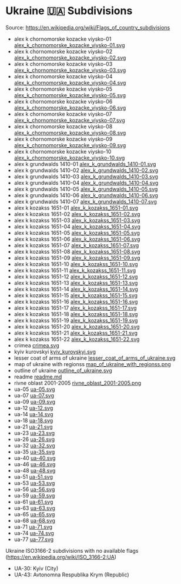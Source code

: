 # Ukraine 🇺🇦 Subdivisions

Source: https://en.wikipedia.org/wiki/Flags_of_country_subdivisions

* alex k chornomorske kozacke viysko-01 [alex_k_chornomorske_kozacke_viysko-01.svg](https://github.com/amckenna41/iso3166-flag-icons/blob/main/iso3166-2-icons/UA/alex_k_chornomorske_kozacke_viysko-01.svg)
* alex k chornomorske kozacke viysko-02 [alex_k_chornomorske_kozacke_viysko-02.svg](https://github.com/amckenna41/iso3166-flag-icons/blob/main/iso3166-2-icons/UA/alex_k_chornomorske_kozacke_viysko-02.svg)
* alex k chornomorske kozacke viysko-03 [alex_k_chornomorske_kozacke_viysko-03.svg](https://github.com/amckenna41/iso3166-flag-icons/blob/main/iso3166-2-icons/UA/alex_k_chornomorske_kozacke_viysko-03.svg)
* alex k chornomorske kozacke viysko-04 [alex_k_chornomorske_kozacke_viysko-04.svg](https://github.com/amckenna41/iso3166-flag-icons/blob/main/iso3166-2-icons/UA/alex_k_chornomorske_kozacke_viysko-04.svg)
* alex k chornomorske kozacke viysko-05 [alex_k_chornomorske_kozacke_viysko-05.svg](https://github.com/amckenna41/iso3166-flag-icons/blob/main/iso3166-2-icons/UA/alex_k_chornomorske_kozacke_viysko-05.svg)
* alex k chornomorske kozacke viysko-06 [alex_k_chornomorske_kozacke_viysko-06.svg](https://github.com/amckenna41/iso3166-flag-icons/blob/main/iso3166-2-icons/UA/alex_k_chornomorske_kozacke_viysko-06.svg)
* alex k chornomorske kozacke viysko-07 [alex_k_chornomorske_kozacke_viysko-07.svg](https://github.com/amckenna41/iso3166-flag-icons/blob/main/iso3166-2-icons/UA/alex_k_chornomorske_kozacke_viysko-07.svg)
* alex k chornomorske kozacke viysko-08 [alex_k_chornomorske_kozacke_viysko-08.svg](https://github.com/amckenna41/iso3166-flag-icons/blob/main/iso3166-2-icons/UA/alex_k_chornomorske_kozacke_viysko-08.svg)
* alex k chornomorske kozacke viysko-09 [alex_k_chornomorske_kozacke_viysko-09.svg](https://github.com/amckenna41/iso3166-flag-icons/blob/main/iso3166-2-icons/UA/alex_k_chornomorske_kozacke_viysko-09.svg)
* alex k chornomorske kozacke viysko-10 [alex_k_chornomorske_kozacke_viysko-10.svg](https://github.com/amckenna41/iso3166-flag-icons/blob/main/iso3166-2-icons/UA/alex_k_chornomorske_kozacke_viysko-10.svg)
* alex k grundwalds 1410-01 [alex_k_grundwalds_1410-01.svg](https://github.com/amckenna41/iso3166-flag-icons/blob/main/iso3166-2-icons/UA/alex_k_grundwalds_1410-01.svg)
* alex k grundwalds 1410-02 [alex_k_grundwalds_1410-02.svg](https://github.com/amckenna41/iso3166-flag-icons/blob/main/iso3166-2-icons/UA/alex_k_grundwalds_1410-02.svg)
* alex k grundwalds 1410-03 [alex_k_grundwalds_1410-03.svg](https://github.com/amckenna41/iso3166-flag-icons/blob/main/iso3166-2-icons/UA/alex_k_grundwalds_1410-03.svg)
* alex k grundwalds 1410-04 [alex_k_grundwalds_1410-04.svg](https://github.com/amckenna41/iso3166-flag-icons/blob/main/iso3166-2-icons/UA/alex_k_grundwalds_1410-04.svg)
* alex k grundwalds 1410-05 [alex_k_grundwalds_1410-05.svg](https://github.com/amckenna41/iso3166-flag-icons/blob/main/iso3166-2-icons/UA/alex_k_grundwalds_1410-05.svg)
* alex k grundwalds 1410-06 [alex_k_grundwalds_1410-06.svg](https://github.com/amckenna41/iso3166-flag-icons/blob/main/iso3166-2-icons/UA/alex_k_grundwalds_1410-06.svg)
* alex k grundwalds 1410-07 [alex_k_grundwalds_1410-07.svg](https://github.com/amckenna41/iso3166-flag-icons/blob/main/iso3166-2-icons/UA/alex_k_grundwalds_1410-07.svg)
* alex k kozakss 1651-01 [alex_k_kozakss_1651-01.svg](https://github.com/amckenna41/iso3166-flag-icons/blob/main/iso3166-2-icons/UA/alex_k_kozakss_1651-01.svg)
* alex k kozakss 1651-02 [alex_k_kozakss_1651-02.svg](https://github.com/amckenna41/iso3166-flag-icons/blob/main/iso3166-2-icons/UA/alex_k_kozakss_1651-02.svg)
* alex k kozakss 1651-03 [alex_k_kozakss_1651-03.svg](https://github.com/amckenna41/iso3166-flag-icons/blob/main/iso3166-2-icons/UA/alex_k_kozakss_1651-03.svg)
* alex k kozakss 1651-04 [alex_k_kozakss_1651-04.svg](https://github.com/amckenna41/iso3166-flag-icons/blob/main/iso3166-2-icons/UA/alex_k_kozakss_1651-04.svg)
* alex k kozakss 1651-05 [alex_k_kozakss_1651-05.svg](https://github.com/amckenna41/iso3166-flag-icons/blob/main/iso3166-2-icons/UA/alex_k_kozakss_1651-05.svg)
* alex k kozakss 1651-06 [alex_k_kozakss_1651-06.svg](https://github.com/amckenna41/iso3166-flag-icons/blob/main/iso3166-2-icons/UA/alex_k_kozakss_1651-06.svg)
* alex k kozakss 1651-07 [alex_k_kozakss_1651-07.svg](https://github.com/amckenna41/iso3166-flag-icons/blob/main/iso3166-2-icons/UA/alex_k_kozakss_1651-07.svg)
* alex k kozakss 1651-08 [alex_k_kozakss_1651-08.svg](https://github.com/amckenna41/iso3166-flag-icons/blob/main/iso3166-2-icons/UA/alex_k_kozakss_1651-08.svg)
* alex k kozakss 1651-09 [alex_k_kozakss_1651-09.svg](https://github.com/amckenna41/iso3166-flag-icons/blob/main/iso3166-2-icons/UA/alex_k_kozakss_1651-09.svg)
* alex k kozakss 1651-10 [alex_k_kozakss_1651-10.svg](https://github.com/amckenna41/iso3166-flag-icons/blob/main/iso3166-2-icons/UA/alex_k_kozakss_1651-10.svg)
* alex k kozakss 1651-11 [alex_k_kozakss_1651-11.svg](https://github.com/amckenna41/iso3166-flag-icons/blob/main/iso3166-2-icons/UA/alex_k_kozakss_1651-11.svg)
* alex k kozakss 1651-12 [alex_k_kozakss_1651-12.svg](https://github.com/amckenna41/iso3166-flag-icons/blob/main/iso3166-2-icons/UA/alex_k_kozakss_1651-12.svg)
* alex k kozakss 1651-13 [alex_k_kozakss_1651-13.svg](https://github.com/amckenna41/iso3166-flag-icons/blob/main/iso3166-2-icons/UA/alex_k_kozakss_1651-13.svg)
* alex k kozakss 1651-14 [alex_k_kozakss_1651-14.svg](https://github.com/amckenna41/iso3166-flag-icons/blob/main/iso3166-2-icons/UA/alex_k_kozakss_1651-14.svg)
* alex k kozakss 1651-15 [alex_k_kozakss_1651-15.svg](https://github.com/amckenna41/iso3166-flag-icons/blob/main/iso3166-2-icons/UA/alex_k_kozakss_1651-15.svg)
* alex k kozakss 1651-16 [alex_k_kozakss_1651-16.svg](https://github.com/amckenna41/iso3166-flag-icons/blob/main/iso3166-2-icons/UA/alex_k_kozakss_1651-16.svg)
* alex k kozakss 1651-17 [alex_k_kozakss_1651-17.svg](https://github.com/amckenna41/iso3166-flag-icons/blob/main/iso3166-2-icons/UA/alex_k_kozakss_1651-17.svg)
* alex k kozakss 1651-18 [alex_k_kozakss_1651-18.svg](https://github.com/amckenna41/iso3166-flag-icons/blob/main/iso3166-2-icons/UA/alex_k_kozakss_1651-18.svg)
* alex k kozakss 1651-19 [alex_k_kozakss_1651-19.svg](https://github.com/amckenna41/iso3166-flag-icons/blob/main/iso3166-2-icons/UA/alex_k_kozakss_1651-19.svg)
* alex k kozakss 1651-20 [alex_k_kozakss_1651-20.svg](https://github.com/amckenna41/iso3166-flag-icons/blob/main/iso3166-2-icons/UA/alex_k_kozakss_1651-20.svg)
* alex k kozakss 1651-21 [alex_k_kozakss_1651-21.svg](https://github.com/amckenna41/iso3166-flag-icons/blob/main/iso3166-2-icons/UA/alex_k_kozakss_1651-21.svg)
* alex k kozakss 1651-22 [alex_k_kozakss_1651-22.svg](https://github.com/amckenna41/iso3166-flag-icons/blob/main/iso3166-2-icons/UA/alex_k_kozakss_1651-22.svg)
* crimea [crimea.svg](https://github.com/amckenna41/iso3166-flag-icons/blob/main/iso3166-2-icons/UA/crimea.svg)
* kyiv kurovskyi [kyiv_kurovskyi.svg](https://github.com/amckenna41/iso3166-flag-icons/blob/main/iso3166-2-icons/UA/kyiv_kurovskyi.svg)
* lesser coat of arms of ukraine [lesser_coat_of_arms_of_ukraine.svg](https://github.com/amckenna41/iso3166-flag-icons/blob/main/iso3166-2-icons/UA/lesser_coat_of_arms_of_ukraine.svg)
* map of ukraine with regionss [map_of_ukraine_with_regionss.png](https://github.com/amckenna41/iso3166-flag-icons/blob/main/iso3166-2-icons/UA/map_of_ukraine_with_regionss.png)
* outline of ukraine [outline_of_ukraine.svg](https://github.com/amckenna41/iso3166-flag-icons/blob/main/iso3166-2-icons/UA/outline_of_ukraine.svg)
* readme [readme.md](https://github.com/amckenna41/iso3166-flag-icons/blob/main/iso3166-2-icons/UA/readme.md)
* rivne oblast 2001-2005 [rivne_oblast_2001-2005.png](https://github.com/amckenna41/iso3166-flag-icons/blob/main/iso3166-2-icons/UA/rivne_oblast_2001-2005.png)
* ua-05 [ua-05.svg](https://github.com/amckenna41/iso3166-flag-icons/blob/main/iso3166-2-icons/UA/ua-05.svg)
* ua-07 [ua-07.svg](https://github.com/amckenna41/iso3166-flag-icons/blob/main/iso3166-2-icons/UA/ua-07.svg)
* ua-09 [ua-09.svg](https://github.com/amckenna41/iso3166-flag-icons/blob/main/iso3166-2-icons/UA/ua-09.svg)
* ua-12 [ua-12.svg](https://github.com/amckenna41/iso3166-flag-icons/blob/main/iso3166-2-icons/UA/ua-12.svg)
* ua-14 [ua-14.svg](https://github.com/amckenna41/iso3166-flag-icons/blob/main/iso3166-2-icons/UA/ua-14.svg)
* ua-18 [ua-18.svg](https://github.com/amckenna41/iso3166-flag-icons/blob/main/iso3166-2-icons/UA/ua-18.svg)
* ua-21 [ua-21.svg](https://github.com/amckenna41/iso3166-flag-icons/blob/main/iso3166-2-icons/UA/ua-21.svg)
* ua-23 [ua-23.svg](https://github.com/amckenna41/iso3166-flag-icons/blob/main/iso3166-2-icons/UA/ua-23.svg)
* ua-26 [ua-26.svg](https://github.com/amckenna41/iso3166-flag-icons/blob/main/iso3166-2-icons/UA/ua-26.svg)
* ua-32 [ua-32.svg](https://github.com/amckenna41/iso3166-flag-icons/blob/main/iso3166-2-icons/UA/ua-32.svg)
* ua-35 [ua-35.svg](https://github.com/amckenna41/iso3166-flag-icons/blob/main/iso3166-2-icons/UA/ua-35.svg)
* ua-40 [ua-40.svg](https://github.com/amckenna41/iso3166-flag-icons/blob/main/iso3166-2-icons/UA/ua-40.svg)
* ua-46 [ua-46.svg](https://github.com/amckenna41/iso3166-flag-icons/blob/main/iso3166-2-icons/UA/ua-46.svg)
* ua-48 [ua-48.svg](https://github.com/amckenna41/iso3166-flag-icons/blob/main/iso3166-2-icons/UA/ua-48.svg)
* ua-51 [ua-51.svg](https://github.com/amckenna41/iso3166-flag-icons/blob/main/iso3166-2-icons/UA/ua-51.svg)
* ua-53 [ua-53.svg](https://github.com/amckenna41/iso3166-flag-icons/blob/main/iso3166-2-icons/UA/ua-53.svg)
* ua-56 [ua-56.svg](https://github.com/amckenna41/iso3166-flag-icons/blob/main/iso3166-2-icons/UA/ua-56.svg)
* ua-59 [ua-59.svg](https://github.com/amckenna41/iso3166-flag-icons/blob/main/iso3166-2-icons/UA/ua-59.svg)
* ua-61 [ua-61.svg](https://github.com/amckenna41/iso3166-flag-icons/blob/main/iso3166-2-icons/UA/ua-61.svg)
* ua-63 [ua-63.svg](https://github.com/amckenna41/iso3166-flag-icons/blob/main/iso3166-2-icons/UA/ua-63.svg)
* ua-65 [ua-65.svg](https://github.com/amckenna41/iso3166-flag-icons/blob/main/iso3166-2-icons/UA/ua-65.svg)
* ua-68 [ua-68.svg](https://github.com/amckenna41/iso3166-flag-icons/blob/main/iso3166-2-icons/UA/ua-68.svg)
* ua-71 [ua-71.svg](https://github.com/amckenna41/iso3166-flag-icons/blob/main/iso3166-2-icons/UA/ua-71.svg)
* ua-74 [ua-74.svg](https://github.com/amckenna41/iso3166-flag-icons/blob/main/iso3166-2-icons/UA/ua-74.svg)
* ua-77 [ua-77.svg](https://github.com/amckenna41/iso3166-flag-icons/blob/main/iso3166-2-icons/UA/ua-77.svg)

Ukraine ISO3166-2 subdivisions with no available flags (https://en.wikipedia.org/wiki/ISO_3166-2:UA)

* UA-30: Kyiv (City)
* UA-43: Avtonomna Respublika Krym (Republic)